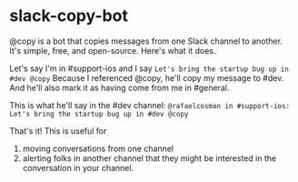 # slack-copy-bot

@copy is a bot that copies messages from one Slack channel to another. It's simple, free, and open-source. Here's what it does.

Let's say I'm in #support-ios and I say
```Let's bring the startup bug up in #dev @copy```
Because I referenced @copy, he'll copy my message to #dev. And he'll also mark it as having come from me in #general.

This is what he'll say in the #dev channel:
```@rafaelcosman in #support-ios: Let's bring the startup bug up in #dev @copy```

That's it! This is useful for
1. moving conversations from one channel
2. alerting folks in another channel that they might be interested in the conversation in your channel.
